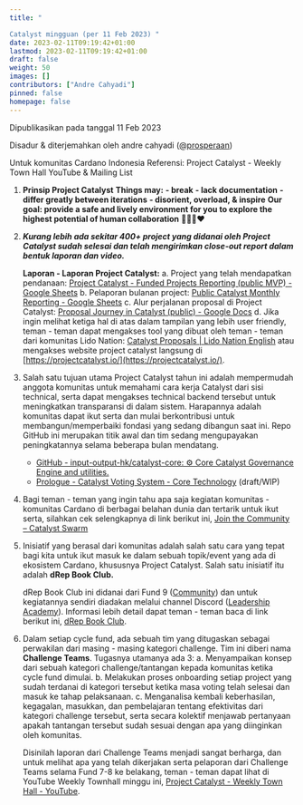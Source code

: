 ```yaml
---
title: "

Catalyst mingguan (per 11 Feb 2023) "
date: 2023-02-11T09:19:42+01:00
lastmod: 2023-02-11T09:19:42+01:00
draft: false
weight: 50
images: []
contributors: ["Andre Cahyadi"]
pinned: false
homepage: false
---
```


Dipublikasikan pada tanggal 11 Feb 2023

Disadur & diterjemahkan oleh andre cahyadi ([@prosperaan](https://forum.cardano.org/u/prosperaan))

Untuk komunitas Cardano Indonesia
Referensi: Project Catalyst - Weekly Town Hall YouTube & Mailing List


1.  **Prinsip Project Catalyst**
    **Things may:**
    **\- break**
    **\- lack documentation**
    **\- differ greatly between iterations**
    **\- disorient, overload, & inspire**
    **Our goal: provide a safe and lively environment for you to explore the highest potential of human collaboration**  :muscle::pray::handshake::heart:

2.  _**Kurang lebih ada sekitar 400+ project yang didanai oleh Project Catalyst sudah selesai dan telah mengirimkan close-out report dalam bentuk laporan dan video.**_

    **Laporan - Laporan Project Catalyst:**
    a. Project yang telah mendapatkan pendanaan: [Project Catalyst - Funded Projects Reporting (public MVP) - Google Sheets](https://docs.google.com/spreadsheets/d/1bfnWFa94Y7Zj0G7dtpo9W1nAYGovJbswipxiHT4UE3g/edit#gid=938310766)
    b. Pelaporan bulanan project: [Public Catalyst Monthly Reporting - Google Sheets](https://docs.google.com/spreadsheets/d/1wAG5O4PBLRTM01PLUyc3iS9EYOaucyDHryOOG8OVKuk/edit#gid=0)
    c. Alur perjalanan proposal di Project Catalyst: [Proposal Journey in Catalyst (public) - Google Docs](https://docs.google.com/document/d/1zsMynqU8mmqJt8ikXu1ESQDnTn3o6vEBt8UNxIezwTA/edit)
    d. Jika ingin melihat ketiga hal di atas dalam tampilan yang lebih user friendly, teman - teman dapat mengakses tool yang dibuat oleh teman - teman dari komunitas Lido Nation: [Catalyst Proposals | Lido Nation English](https://www.lidonation.com/en/project-catalyst/projects) atau mengakses website project catalyst langsung di [https://projectcatalyst.io/](https://projectcatalyst.io/).

3.  Salah satu tujuan utama Project Catalyst tahun ini adalah mempermudah anggota komunitas untuk memahami cara kerja Catalyst dari sisi technical, serta dapat mengakses technical backend tersebut untuk meningkatkan transparansi di dalam sistem.
    Harapannya adalah komunitas dapat ikut serta dan mulai berkontribusi untuk membangun/memperbaiki fondasi yang sedang dibangun saat ini.
    Repo GitHub ini merupakan titik awal dan tim sedang mengupayakan peningkatannya selama beberapa bulan mendatang.

    *   [GitHub - input-output-hk/catalyst-core: ⚙️ Core Catalyst Governance Engine and utilities.](https://github.com/input-output-hk/catalyst-core)
    *   [Prologue - Catalyst Voting System - Core Technology](https://input-output-hk.github.io/catalyst-core/main/) (draft/WIP)
4.  Bagi teman - teman yang ingin tahu apa saja kegiatan komunitas - komunitas Cardano di berbagai belahan dunia dan tertarik untuk ikut serta, silahkan cek selengkapnya di link berikut ini, [Join the Community – Catalyst Swarm](https://catalystswarm.com/building-communities/)

5.  Inisiatif yang berasal dari komunitas adalah salah satu cara yang tepat bagi kita untuk ikut masuk ke dalam sebuah topik/event yang ada di ekosistem Cardano, khususnya Project Catalyst. Salah satu inisiatif itu adalah **dRep Book Club.**

    dRep Book Club ini didanai dari Fund 9 ([Community](https://cardano.ideascale.com/c/idea/414985)) dan untuk kegiatannya sendiri diadakan melalui channel Discord ([Leadership Academy](https://discord.com/invite/y8FNFek6B2)). Informasi lebih detail dapat teman - teman baca di link berikut ini, [dRep Book Club](https://forum.cardano.org/t/drep-book-club/113083).

6.  Dalam setiap cycle fund, ada sebuah tim yang ditugaskan sebagai perwakilan dari masing - masing kategori challenge. Tim ini diberi nama **Challenge Teams**. Tugasnya utamanya ada 3:
    a. Menyampaikan konsep dari sebuah kategori challenge/tantangan kepada komunitas ketika cycle fund dimulai.
    b. Melakukan proses onboarding setiap project yang sudah terdanai di kategori tersebut ketika masa voting telah selesai dan masuk ke tahap pelaksanaan.
    c. Menganalisa kembali keberhasilan, kegagalan, masukkan, dan pembelajaran tentang efektivitas dari kategori challenge tersebut, serta secara kolektif menjawab pertanyaan apakah tantangan tersebut sudah sesuai dengan apa yang diinginkan oleh komunitas.

    Disinilah laporan dari Challenge Teams menjadi sangat berharga, dan untuk melihat apa yang telah dikerjakan serta pelaporan dari Challenge Teams selama Fund 7-8 ke belakang, teman - teman dapat lihat di YouTube Weekly Townhall minggu ini, [Project Catalyst - Weekly Town Hall - YouTube](https://www.youtube.com/watch?v=VznfDMc3_zk).


